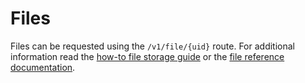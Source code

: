 # Files

Files can be requested using the `/v1/file/{uid}` route. For additional information read the [how-to file storage guide](/how-to/file-storage) or the [file reference documentation](/references/files).